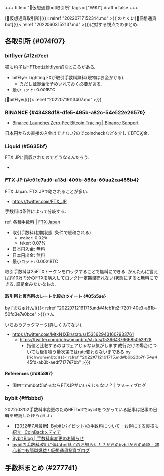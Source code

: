 +++
title = "📝仮想通貨bot取引所"
tags = ["WIKI"]
draft = false
+++

[📝仮想通貨取引所]({{< relref "20220717152344.md" >}})のとくに[📝仮想通貨bot]({{< relref "20220603152137.md" >}})に対する視点でのまとめ.


## 各取引所 {#074f07}


### bitflyer {#f2d7ee}

猫も杓子もHFTbotはbitflyer的なところがある.

-   bitFlyer Lighting FXが取引手数料無料(現物はお金かかる).
    -   ただし証拠金を予めいれておく必要がある.
-   最小ロット: 0.001BTC

[🔖bitFlyer]({{< relref "20220719113407.md" >}})


### BINANCE {#43488df8-dfe5-495b-a82c-54e522e26570}

-   [Binance Launches Zero-Fee Bitcoin Trading | Binance Support](https://www.binance.com/en/support/announcement/10435147c55d4a40b64fcbf43cb46329)

日本円からの直接の入金はできない?のでcoincheckなどを介してBTC送金.


### Liquid {#5635bf}

FTX JPに買収されたのでどうなるんだろう.

-


### FTX JP {#c91c7ad9-a13d-409b-856a-69aa2ca455b4}

FTX Japan. FTX JPで略されることが多い.

-   <https://twitter.com/FTX_JP>

手数料は条件によって分岐する.

ref. [各種手数料 | FTX Japan](https://help-jp.ftx.com/hc/ja/articles/4491513668377)

-   取引手数料(初期状態. 条件で緩和される)
    -   maker: 0.02%
    -   taker: 0.07%
-   日本円入金: 無料
-   日本円出金: 無料
-   最小ロット: 0.0001BTC

取引手数料は25FTXトークンをロックすることで無料にできる. かんたんに言えば約10万円分のFTXを購入してロック(一定期間売れない)状態にすると無料にできる. 証拠金みたいなもの.


#### 取引所と販売所のレート比較のツイート {#05b5ae}

by [まちゅけん]({{< relref "20220712161715.md#4fcb1fe2-7201-40e3-a81b-50fd3e7e0bce" >}})さん

いちおうブックマーク(詳しくみてない).

-   <https://twitter.com/MtkN1XBt/status/1536629431602933761>
    -   <https://twitter.com/richwomanbtc/status/1536643766685052928>
        -   指値と比較するのはフェアじゃない気がします 成行だけの場合についても板を喰う量次第ではrate変わらないまである by [richwomanbtc]({{< relref "20220712161715.md#b6b23b7f-54a4-45fd-ab3b-aedf717767bb" >}})


#### References {#d95867}

-   [国内でmmbot始めるならFTXJPがいいんじゃない？ | ヤメティブログ](https://yameteeeee.com/mmbot_ftxjp/)


### bybit {#ffbbbd}

2022/03/02手数料率変更のためHFTbotでbybitをつかっている記事は記事の日時を確認したほうがいい.

-   [【2022年7月最新】Bybit(バイビット)の手数料について｜お得にする裏技も紹介 | CoinBackメディア](https://media.coinback-crypto.com/bybit-fee)
-   [Bybit Blog | 手数料率変更のお知らせ](https://blog.bybit.com/ja-JP/post/new-fee-rates-on-bybit-jp-blt28c785842d338877/)
-   [bybitの手数料改訂に伴いbot終了のお知らせ！？からのbybitからの承認 - 初心者でも簡単爆益！仮想通貨投資ブログ](https://bakuekicoin.com/cryptocurrency/bybit-commission-change-after)


## 手数料まとめ {#2777d1}
